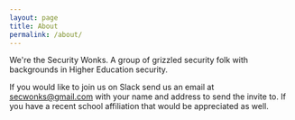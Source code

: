 ```yaml
---
layout: page
title: About
permalink: /about/
---
```


We're the Security Wonks. A group of grizzled security folk with backgrounds in Higher Education security.

If you would like to join us on Slack send us an email at <secwonks@gmail.com> with your name and address to send the invite to. If you have a recent school affiliation that would be appreciated as well.

